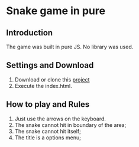 # Snake game in pure


## Introduction
The game was built in pure JS.
No library was used.


## Settings and Download
1. Download or clone this [project](https://github.com/mayconrralves/Snake--pureJS.git)
2. Execute the index.html.

## How to play and Rules
1. Just use the arrows on the keyboard.
2. The snake cannot hit in boundary of the area;
3. The snake cannot hit itself;
4. The title is a options menu;

